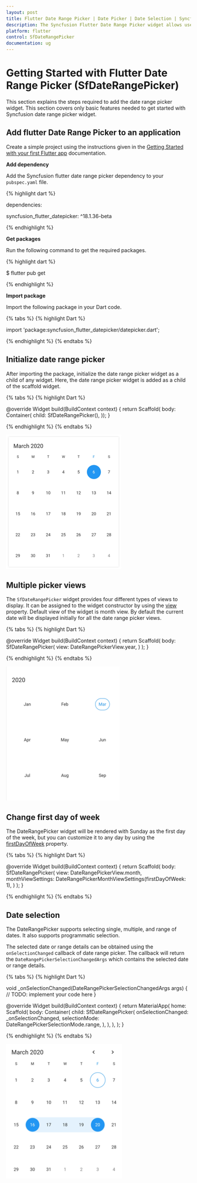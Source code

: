```yaml
---
layout: post
title: Flutter Date Range Picker | Date Picker | Date Selection | Syncfusion
description: The Syncfusion Flutter Date Range Picker widget allows users to easily select dates or a range of dates. It allows us to quickly navigate to the desired date.
platform: flutter
control: SfDateRangePicker
documentation: ug
---
```


# Getting Started with Flutter Date Range Picker (SfDateRangePicker)
This section explains the steps required to add the date range picker widget. This section covers only basic features needed to get started with Syncfusion date range picker widget.

## Add flutter Date Range Picker to an application
Create a simple project using the instructions given in the [Getting Started with your first Flutter app](https://flutter.dev/docs/get-started/test-drive?tab=vscode#create-app) documentation.

**Add dependency**

Add the Syncfusion flutter date range picker dependency to your `pubspec.yaml` file.

{% highlight dart %}

dependencies:

syncfusion_flutter_datepicker: ^18.1.36-beta

{% endhighlight %}

**Get packages** 

Run the following command to get the required packages.

{% highlight dart %}

$ flutter pub get

{% endhighlight %}

**Import package**

Import the following package in your Dart code.

{% tabs %}
{% highlight Dart %}

import 'package:syncfusion_flutter_datepicker/datepicker.dart';

{% endhighlight %}
{% endtabs %}

## Initialize date range picker

After importing the package, initialize the date range picker widget as a child of any widget. Here, the date range picker widget is added as a child of the scaffold widget.

{% tabs %}
{% highlight Dart %}

@override
Widget build(BuildContext context) {
   return Scaffold(
       body: Container(
       child: SfDateRangePicker(),
));
}
	
{% endhighlight %}
{% endtabs %}

![Initialize Date Range Picker](images/getting-started/initialize.png)

## Multiple picker views

The `SfDateRangePicker` widget provides four different types of views to display. It can be assigned to the widget constructor by using the [view](https://pub.dev/documentation/syncfusion_flutter_datepicker/latest/datepicker/SfDateRangePicker/view.html) property. Default view of the widget is month view. By default the current date will be displayed initially for all the date range picker views.

{% tabs %}
{% highlight Dart %}

@override
Widget build(BuildContext context) {
   return Scaffold(
       body: SfDateRangePicker(
       view: DateRangePickerView.year,
      )
   );
}

{% endhighlight %}
{% endtabs %}

![Multiple picker views Date Range Picker](images/getting-started/year-view.png)

## Change first day of week

The DateRangePicker widget will be rendered with Sunday as the first day of the week, but you can customize it to any day by using the [firstDayOfWeek](https://pub.dev/documentation/syncfusion_flutter_datepicker/latest/datepicker/DateRangePickerMonthViewSettings/firstDayOfWeek.html) property.

{% tabs %}
{% highlight Dart %}

@override
Widget build(BuildContext context) {
   return Scaffold(
        body: SfDateRangePicker(
        view: DateRangePickerView.month,
        monthViewSettings: DateRangePickerMonthViewSettings(firstDayOfWeek: 1),
        )
    );
}

{% endhighlight %}
{% endtabs %}

## Date selection

The DateRangePicker supports selecting single, multiple, and range of dates. It also supports programmatic selection.

The selected date or range details can be obtained using the `onSelectionChanged` callback of date range picker. The callback will return the `DateRangePickerSelectionChangedArgs` which contains the selected date or range details.

{% tabs %}
{% highlight Dart %}

void _onSelectionChanged(DateRangePickerSelectionChangedArgs args) {
// TODO: implement your code here
}

@override
Widget build(BuildContext context) {
    return MaterialApp(
        home: Scaffold(
            body: Container(
                child: SfDateRangePicker(
                    onSelectionChanged: _onSelectionChanged,
                    selectionMode: DateRangePickerSelectionMode.range,
                ),
            ),
        ),
    );
}


{% endhighlight %}
{% endtabs %}

  ![Date selection Date Range Picker](images/getting-started/range-selection.png)
